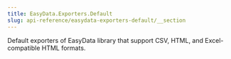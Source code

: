 ```yaml
---
title: EasyData.Exporters.Default
slug: api-reference/easydata-exporters-default/__section
---
```

Default exporters of EasyData library that support CSV, HTML, and Excel-compatible HTML formats.